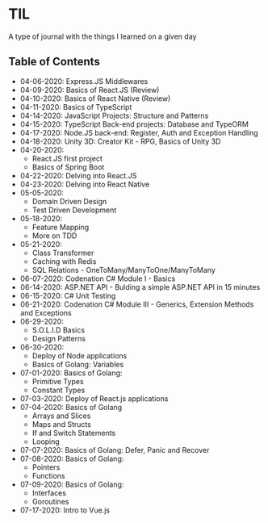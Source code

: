 # TIL

A type of journal with the things I learned on a given day

## Table of Contents

- 04-06-2020: Express.JS Middlewares
- 04-09-2020: Basics of React.JS (Review)
- 04-10-2020: Basics of React Native (Review)
- 04-11-2020: Basics of TypeScript
- 04-14-2020: JavaScript Projects: Structure and Patterns
- 04-15-2020: TypeScript Back-end projects: Database and TypeORM
- 04-17-2020: Node.JS back-end: Register, Auth and Exception Handling
- 04-18-2020: Unity 3D: Creator Kit - RPG, Basics of Unity 3D
- 04-20-2020:
  - React.JS first project
  - Basics of Spring Boot
- 04-22-2020: Delving into React.JS
- 04-23-2020: Delving into React Native
- 05-05-2020:
  - Domain Driven Design
  - Test Driven Development
- 05-18-2020:
  - Feature Mapping
  - More on TDD
- 05-21-2020:
  - Class Transformer
  - Caching with Redis
  - SQL Relations - OneToMany/ManyToOne/ManyToMany
- 06-07-2020: Codenation C# Module I - Basics
- 06-14-2020: ASP.NET API - Bulding a simple ASP.NET API in 15 minutes
- 06-15-2020: C# Unit Testing
- 06-21-2020: Codenation C# Module III - Generics, Extension Methods and Exceptions
- 06-29-2020:
  - S.O.L.I.D Basics
  - Design Patterns
- 06-30-2020:
  - Deploy of Node applications
  - Basics of Golang: Variables
- 07-01-2020: Basics of Golang:
  - Primitive Types
  - Constant Types
- 07-03-2020: Deploy of React.js applications
- 07-04-2020: Basics of Golang
  - Arrays and Slices
  - Maps and Structs
  - If and Switch Statements
  - Looping
- 07-07-2020: Basics of Golang: Defer, Panic and Recover
- 07-08-2020: Basics of Golang:
  - Pointers
  - Functions
- 07-09-2020: Basics of Golang:
  - Interfaces
  - Goroutines
- 07-17-2020: Intro to Vue.js
